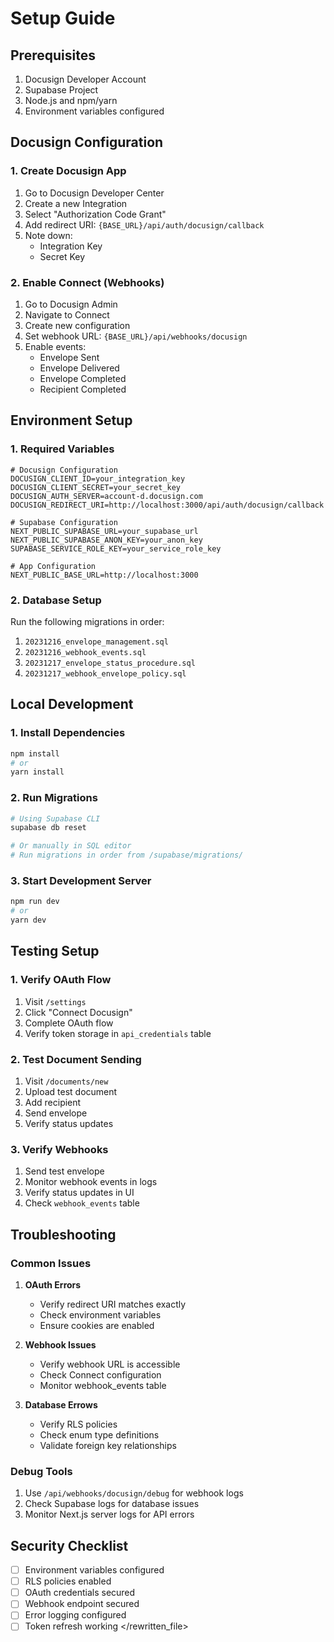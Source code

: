 # Setup Guide

## Prerequisites
1. Docusign Developer Account
2. Supabase Project
3. Node.js and npm/yarn
4. Environment variables configured

## Docusign Configuration

### 1. Create Docusign App
1. Go to Docusign Developer Center
2. Create a new Integration
3. Select "Authorization Code Grant"
4. Add redirect URI: `{BASE_URL}/api/auth/docusign/callback`
5. Note down:
   - Integration Key
   - Secret Key

### 2. Enable Connect (Webhooks)
1. Go to Docusign Admin
2. Navigate to Connect
3. Create new configuration
4. Set webhook URL: `{BASE_URL}/api/webhooks/docusign`
5. Enable events:
   - Envelope Sent
   - Envelope Delivered
   - Envelope Completed
   - Recipient Completed

## Environment Setup

### 1. Required Variables
```env
# Docusign Configuration
DOCUSIGN_CLIENT_ID=your_integration_key
DOCUSIGN_CLIENT_SECRET=your_secret_key
DOCUSIGN_AUTH_SERVER=account-d.docusign.com
DOCUSIGN_REDIRECT_URI=http://localhost:3000/api/auth/docusign/callback

# Supabase Configuration
NEXT_PUBLIC_SUPABASE_URL=your_supabase_url
NEXT_PUBLIC_SUPABASE_ANON_KEY=your_anon_key
SUPABASE_SERVICE_ROLE_KEY=your_service_role_key

# App Configuration
NEXT_PUBLIC_BASE_URL=http://localhost:3000
```

### 2. Database Setup
Run the following migrations in order:
1. `20231216_envelope_management.sql`
2. `20231216_webhook_events.sql`
3. `20231217_envelope_status_procedure.sql`
4. `20231217_webhook_envelope_policy.sql`

## Local Development

### 1. Install Dependencies
```bash
npm install
# or
yarn install
```

### 2. Run Migrations
```bash
# Using Supabase CLI
supabase db reset

# Or manually in SQL editor
# Run migrations in order from /supabase/migrations/
```

### 3. Start Development Server
```bash
npm run dev
# or
yarn dev
```

## Testing Setup

### 1. Verify OAuth Flow
1. Visit `/settings`
2. Click "Connect Docusign"
3. Complete OAuth flow
4. Verify token storage in `api_credentials` table

### 2. Test Document Sending
1. Visit `/documents/new`
2. Upload test document
3. Add recipient
4. Send envelope
5. Verify status updates

### 3. Verify Webhooks
1. Send test envelope
2. Monitor webhook events in logs
3. Verify status updates in UI
4. Check `webhook_events` table

## Troubleshooting

### Common Issues

1. **OAuth Errors**
   - Verify redirect URI matches exactly
   - Check environment variables
   - Ensure cookies are enabled

2. **Webhook Issues**
   - Verify webhook URL is accessible
   - Check Connect configuration
   - Monitor webhook_events table

3. **Database Errows**
   - Verify RLS policies
   - Check enum type definitions
   - Validate foreign key relationships

### Debug Tools
1. Use `/api/webhooks/docusign/debug` for webhook logs
2. Check Supabase logs for database issues
3. Monitor Next.js server logs for API errors

## Security Checklist
- [ ] Environment variables configured
- [ ] RLS policies enabled
- [ ] OAuth credentials secured
- [ ] Webhook endpoint secured
- [ ] Error logging configured
- [ ] Token refresh working
  </rewritten_file>